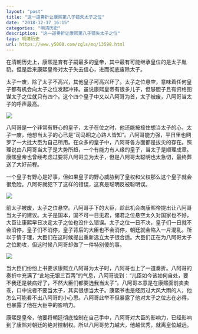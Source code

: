 ```yaml
---
layout: "post"
title: "这一道奏折让康熙第八子错失太子之位"
date: "2018-12-17 16:15"
categories: "明清历史"
description: "这一道奏折让康熙第八子错失太子之位"
tags: 明清历史
url: https://www.y5000.com/zgls/mq/13598.html
---
```






在清朝历史上，康熙是育有子嗣最多的皇帝，其中最有可能继承皇位的是太子胤礽。但是后来康熙皇帝对太子失去信心，进而彻底废除太子。

太子一废，除了太子不高兴，其他皇子可高兴坏了。太子之位悬空，意味着任何皇子都有机会向太子之位发起冲锋。虽说康熙皇帝有很多儿子，但够胆子且有资格图谋太子之位就只有四个。这个四个皇子中又以八阿哥为首，太子被废，八阿哥当太子的呼声最高。

![](https://img.y5000.com/uploads/allimg/170215/13305440B-0.jpg)

八阿哥是一个非常有野心的皇子，太子在位之时，他还能按捺住想当太子的心，太子一废，他想当太子的心已是“司马昭之心路人皆知”。八阿哥能力强，平日里也网罗了一大批大臣为自己所用。在众多的皇子中，八阿哥各方面都是拔尖的存在。照理说由八阿哥当太子是大势所趋，一个有能力有人缘的皇子，当太子是顺理成章。康熙皇帝也曾经考虑过要将八阿哥立为太子，但是八阿哥太聪明也太急切，最终葬送了大好前程。

一个皇子有野心是好事，但如果皇子的野心威胁到了皇权和父权那么这个皇子就会很危险。八阿哥就犯下了这样的错误，这真是聪明反被聪明误。

![](https://img.y5000.com/uploads/allimg/170215/13305463B-1.jpg)

前太子被废，太子之位悬空。八阿哥手下的大臣，趁此机会向康熙帝提出让八阿哥当太子的建议。太子是国本，国不可一日无君，储君之位悬空太久对国家也不好，大臣让康熙早日决定太子之位也没什么错误。太子之位一日不决，皇子们一日就不会消停，皇子们不消停，皇子背后的大臣也不会消停，朝廷就会陷入一片混乱。所以于情于理，大臣们在这时候提出重新选立太子很合适。大臣们正在为八阿哥太子之位助攻，但这时候八阿哥却做了一件特别傻的事。

![](https://img.y5000.com/uploads/allimg/170215/1330545L1-2.jpg)

当大臣们纷纷上书要求康熙立八阿哥为太子时，八阿哥也上了一道奏折。八阿哥的奏折中充满了“此地无银三百两”的气息，八阿哥说到：“儿臣如今该如何自处，要不我还是装病好了，不然大臣们都要选我当太子”。八阿哥本意是在康熙面前卖卖乖，口中说者不要当太子，其实很想当太子。康熙爷也是经历过大风大雨的人，他怎么可能看不出八阿哥的小心思。八阿哥此举不但暴露了他对太子之位志在必得，也暴露了他在大臣中的影响力。

康熙是皇帝，他要将朝廷彻底控制在自己手中，八阿哥对大臣的影响力，已经影响到了康熙对朝廷的绝对控制权。所以八阿哥势力越大，他越优秀，就离皇位越远。
